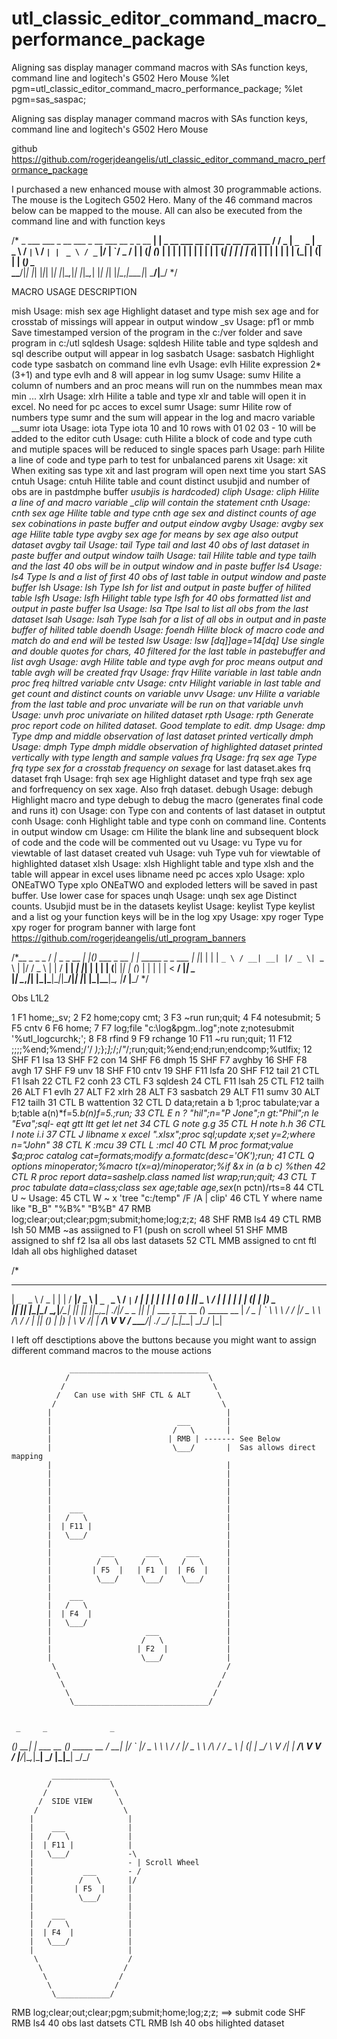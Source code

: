 # utl_classic_editor_command_macro_performance_package
Aligning sas display manager command macros with SAs function keys, command line and logitech's G502 Hero Mouse
%let pgm=utl_classic_editor_command_macro_performance_package;
%let pgm=sas_saspac;

Aligning sas display manager command macros with SAs function keys, command line and logitech's G502 Hero Mouse

github
https://github.com/rogerjdeangelis/utl_classic_editor_command_macro_performance_package

I purchased a new enhanced mouse with almost 30 programmable actions.
The mouse is the Logitech G502 Hero.
Many of the 46 command macros below can be mapped to the mouse.
All can also be executed from the command line and with function keys

/*                                             _
  ___ ___  _ __ ___  _ __ ___   __ _ _ __   __| |  _ __ ___   __ _  ___ _ __ ___  ___
 / __/ _ \| `_ ` _ \| `_ ` _ \ / _` | `_ \ / _` | | `_ ` _ \ / _` |/ __| `__/ _ \/ __|
| (_| (_) | | | | | | | | | | | (_| | | | | (_| | | | | | | | (_| | (__| | | (_) \__ \
 \___\___/|_| |_| |_|_| |_| |_|\__,_|_| |_|\__,_| |_| |_| |_|\__,_|\___|_|  \___/|___/
*/


MACRO       USAGE                         DESCRIPTION

mish        Usage: mish sex age           Highlight dataset and type mish sex age and for crosstab of missings will appear in output window
_sv         Usage: pf1 or mmb             Save timestamped version of the program in the c:/ver folder and save program in c:/utl
sqldesh     Usage: sqldesh                Hilite table and type sqldesh and sql describe output will appear in log
sasbatch    Usage: sasbatch               Highlight code type sasbatch on command line
evlh        Usage: evlh                   Hilite expression 2*(3+1) and type evlh and 8 will appear in log
sumv        Usage: sumv                   Hilite a column of numbers and an proc means will run on the nummbes mean max min ...
xlrh        Usage: xlrh                   Hilite a table and type xlr and table will open it in excel. No need for pc acces to excel
sumr        Usage: sumr                   Hilite row of numbers type sumr and the sum will appear in the log and macro variable __sumr
iota        Usage: iota                   Type iota 10 and 10 rows with 01 02 03 - 10 will be added to the editor
cuth        Usage: cuth                   Hilite a block of code and type cuth and mutiple spaces will be reduced to single spaces
parh        Usage: parh                   Hilite a line of code and type parh to test for unbalanced parens
xit         Usage: xit                    When exiting sas type xit and last program will open next time you start SAS
cntuh       Usage: cntuh                  Hilite table and count distinct usubjid and number of obs are in pastdmphe buffer *usubjis is hardcoded)
cliph       Usage: cliph                  Hilite a line of and macro variable _clip will contain the statement
cnth        Usage: cnth sex age           Hilite table and type cnth age sex and distinct counts of age sex cobinations in paste buffer and output eindow
avgby       Usage: avgby sex age          Hilite table type avgby sex age for means by sex age also output dataset avgby
tail        Usage: tail                   Type tail and last 40 obs of last dataset in paste buffer and output window
tailh       Usage: tail                   Hilite table and type tailh and the last 40 obs will be in output window and in paste buffer
ls4         Usage: ls4                    Type ls and a list of first 40 obs of last table in output window and paste buffer
lsh         Usage: lsh                    Type lsh for list and output in paste buffer of hilited table
lsfh        Usage: lsfh                   Hilight table type lsfh for 40 obs formatted list and output in paste buffer
lsa         Usage: lsa                    Ttpe lsal to list all obs from the last dataset
lsah        Usage: lsah                   Type lsah for a list of all obs in output and in paste buffer of hilited table
doendh      Usage: foendh                 Hilite block of macro code and match do and end will be tested
lsw         Usage: lsw [dq]]age=14[dq]    Use single and double quotes for chars, 40  filtered for  the _last_ table in pastebuffer and list
avgh        Usage: avgh                   Hilite table and type avgh for proc means output and table avgh will be created
frqv        Usage: frqv                   Hilite variable in _last_ table andn proc freq hiltred variable
cntv        Usage: cntv                   Hilight variable in _last_ table and get count and distinct counts on variable
unvv        Usage: unv                    Hilite a variable from the _last_ table and proc unvariate will be run on that variable
unvh        Usage: unvh                   proc univariate on hilited dataset
rpth        Usage: rpth                   Generate proc report code on hilited dataset. Good template to edit.
dmp         Usage: dmp                    Type dmp and middle observation of last dataset printed vertically
dmph        Usage: dmph                   Type dmph middle observation of highlighted dataset printed vertically with type length and sample values
frq         Usage: frq sex age            Type frq type sex for a crosstab frequency on sex*age for last dataset.akes frq dataset
frqh        Usage: frqh sex age           Highlight dataset and type frqh sex age and  forfrequency on sex xage. Also frqh dataset.
debugh      Usage: debugh                 Highlight macro and type debugh to debug the macro (generates final code and runs it)
con         Usage: con                    Type con and contents of last dataset in outptut
conh        Usage: conh                   Highlight table and type conh on command line. Contents in output window
cm          Usage: cm                     Hilite the blank line and subsequent block of code and the code will be commented out
vu          Usage: vu                     Type vu for viewtable of last dataset created
vuh         Usage: vuh                    Type vuh for viewtable of highlighted dataset
xlsh        Usage: xlsh                   Highlight table and type xlsh and the table  will appear in excel uses libname need pc acces
xplo        Usage: xplo ONEaTWO           Type xplo ONEaTWO and exploded letters will be saved in past buffer. Use lower case for spaces
unqh        Usage: unqh sex age           Distinct counts. Usubjid must be in the datasets
keylist     Usage: keylist                Type keylist and a list og your function keys will be in the log
xpy         Usage: xpy roger              Type xpy roger for program banner with large font https://github.com/rogerjdeangelis/utl_program_banners

/*__                  _   _               _
 / _|_   _ _ __   ___| |_(_) ___  _ __   | | _____ _   _ ___
| |_| | | | `_ \ / __| __| |/ _ \| `_ \  | |/ / _ \ | | / __|
|  _| |_| | | | | (__| |_| | (_) | | | | |   <  __/ |_| \__ \
|_|  \__,_|_| |_|\___|\__|_|\___/|_| |_| |_|\_\___|\__, |___/
                                                   |___/
*/

Obs    L1L2

  1    F1 home;_sv;
  2    F2 home;copy cmt;
  3    F3 ~run run;quit;
  4    F4 notesubmit;
  5    F5 cntv
  6    F6 home;
  7    F7 log;file "c:\log\&pgm..log";note z;notesubmit '%utl_logcurchk;';
  8    F8 rfind
  9    F9 rchange
 10    F11 ~ru run;quit;
 11    F12 ;;;;%end;%mend;/*'*/ *);*};*];*/;/*"*/;run;quit;%end;end;run;endcomp;%utlfix;
 12    SHF F1 lsa
 13    SHF F2 con
 14    SHF F6 dmph
 15    SHF F7 avghby
 16    SHF F8 avgh
 17    SHF F9 unv
 18    SHF F10 cntv
 19    SHF F11 lsfa
 20    SHF F12 tail
 21    CTL F1 lsah
 22    CTL F2 conh
 23    CTL F3 sqldesh
 24    CTL F11 lsah
 25    CTL F12 tailh
 26    ALT F1 evlh
 27    ALT F2 xlrh
 28    ALT F3 sasbatch
 29    ALT F11 sumv
 30    ALT F12 tailh
 31    CTL B wattention
 32    CTL D data;retain a b 1;proc tabulate;var a b;table a(n)*f=5.*b(n)*f=5.;run;
 33    CTL E n ? "hil";n=*"P Jone";n gt:"Phil";n le "Eva";sql- eqt gtt ltt get let net
 34    CTL G note g.g
 35    CTL H note h.h
 36    CTL I note i.i
 37    CTL J libname x excel ".xlsx";proc sql;update x;set y=2;where n="John"
 38    CTL K :mcu
 39    CTL L :mcl
 40    CTL M proc format;value $a;proc catalog cat=formats;modify a.formatc(desc='OK');run;
 41    CTL Q options minoperator;%macro t(x=a)/minoperator;%if &x in (a b c) %then
 42    CTL R proc report data=sashelp.class named list wrap;run;quit;
 43    CTL T proc tabulate data=class;class sex age;table age,sex*(n pctn<age>)/rts=8
 44    CTL U ~ Usage:
 45    CTL W ~ x 'tree "c:/temp" /F /A | clip'
 46    CTL Y where name like "B_B" "%B%" "B%B"
 47    RMB log;clear;out;clear;pgm;submit;home;log;z;z;
 48    SHF RMB ls4
 49    CTL RMB lsh
 50    MMB ~as assiigned to F1 (push on scroll wheel
 51    SHF MMB assigned to shf f2 lsa all obs last datasets
 52    CTL MMB assigned to cnt ftl ldah all obs highlighed dataset


 /*
 _ __ ___   ___  _   _ ___  ___   _ __ ___   __ _ _ __  ___
| `_ ` _ \ / _ \| | | / __|/ _ \ | `_ ` _ \ / _` | `_ \/ __|
| | | | | | (_) | |_| \__ \  __/ | | | | | | (_| | |_) \__ \
|_| |_| |_|\___/ \__,_|___/\___| |_| |_| |_|\__,_| .__/|___/
 _                      _                        |_|
| |_ ___  _ __   __   _(_) _____      __
| __/ _ \| `_ \  \ \ / / |/ _ \ \ /\ / /
| || (_) | |_) |  \ V /| |  __/\ V  V /
 \__\___/| .__/    \_/ |_|\___| \_/\_/
         |_|

 I left off desctiptions above the buttons because you
 might want to assign different command macros to the mouse actions

                 _______________________________
                /                               \
               /                                 \
              /   Can use with SHF CTL & ALT      \
             /                                     \
            |                                       |
            |                            ___        |
            |                           /   \       |
            |                          | RMB | ------- See Below
            |                           \___/       |  Sas allows direct mapping
            |                                       |
            |                                       |
            |                                       |
            |                                       |
            |                                       |
            |    ___                                |
            |   /   \                               |
            |  | F11 |                              |
            |   \___/                               |
            |                                       |
            |           ___       ___      ___      |
            |          /   \     /   \    /   \     |
            |         | F5  |   | F1  |  | F6  |    |
            |          \___/     \___/    \___/     |
            |                                       |
            |    ___                                |
            |   /   \                               |
            |  | F4  |                              |
            |   \___/                               |
            |                     ___               |
            |                    /   \              |
            |                   | F2  |             |
            |                    \___/              |
             \                                      /
              \                                    /
               \                                  /
                \                                /
                 \______________________________/


     _     _              _
 ___(_) __| | ___  __   _(_) _____      __
/ __| |/ _` |/ _ \ \ \ / / |/ _ \ \ /\ / /
\__ \ | (_| |  __/  \ V /| |  __/\ V  V /
|___/_|\__,_|\___|   \_/ |_|\___| \_/\_/


             _____________
            /             \
           /               \
          /  SIDE VIEW      \
         /                   \
        |                     |
        |    ___              |
        |   /   \             |
        |  | F11 |            |
        |   \___/             -\
        |                     - | Scroll Wheel
        |           ___       - /
        |          /   \      |/
        |         | F5  |     |
        |          \___/      |
        |                     |
        |    ___              |
        |   /   \             |
        |  | F4  |            |
        |   \___/             |
        |                     |
         \                    /
          \                  /
           \                /
            \              /
             \____________/


   RMB log;clear;out;clear;pgm;submit;home;log;z;z; ==> submit code
   SHF RMB ls4                                          40 obs last datsets
   CTL RMB lsh                                          40 obs hilighted dataset

